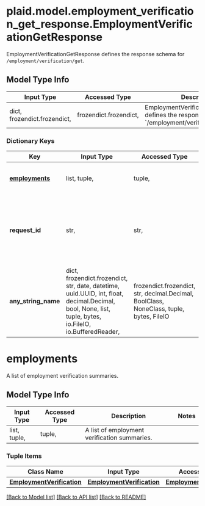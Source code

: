 # plaid.model.employment_verification_get_response.EmploymentVerificationGetResponse

EmploymentVerificationGetResponse defines the response schema for `/employment/verification/get`.

## Model Type Info
Input Type | Accessed Type | Description | Notes
------------ | ------------- | ------------- | -------------
dict, frozendict.frozendict,  | frozendict.frozendict,  | EmploymentVerificationGetResponse defines the response schema for &#x60;/employment/verification/get&#x60;. | 

### Dictionary Keys
Key | Input Type | Accessed Type | Description | Notes
------------ | ------------- | ------------- | ------------- | -------------
**[employments](#employments)** | list, tuple,  | tuple,  | A list of employment verification summaries. | 
**request_id** | str,  | str,  | A unique identifier for the request, which can be used for troubleshooting. This identifier, like all Plaid identifiers, is case sensitive. | 
**any_string_name** | dict, frozendict.frozendict, str, date, datetime, uuid.UUID, int, float, decimal.Decimal, bool, None, list, tuple, bytes, io.FileIO, io.BufferedReader,  | frozendict.frozendict, str, decimal.Decimal, BoolClass, NoneClass, tuple, bytes, FileIO | any string name can be used but the value must be the correct type | [optional]

# employments

A list of employment verification summaries.

## Model Type Info
Input Type | Accessed Type | Description | Notes
------------ | ------------- | ------------- | -------------
list, tuple,  | tuple,  | A list of employment verification summaries. | 

### Tuple Items
Class Name | Input Type | Accessed Type | Description | Notes
------------- | ------------- | ------------- | ------------- | -------------
[**EmploymentVerification**](EmploymentVerification.md) | [**EmploymentVerification**](EmploymentVerification.md) | [**EmploymentVerification**](EmploymentVerification.md) |  | 

[[Back to Model list]](../../README.md#documentation-for-models) [[Back to API list]](../../README.md#documentation-for-api-endpoints) [[Back to README]](../../README.md)

